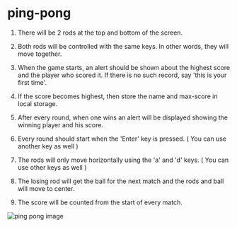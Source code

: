 # ping-pong

1. There will be 2 rods at the top and bottom of the screen.
2. Both rods will be controlled with the same keys. In other words, they will move together.
3. When the game starts, an alert should be shown about the highest score and the player who scored it. If there is no such record, say 'this is your first time'.
4. If the score becomes highest, then store the name and max-score in local storage.
5. After every round, when one wins an alert will be displayed showing the winning player and his score.



1. Every round should start when the 'Enter' key is pressed. ( You can use another key as well )
2. The rods will only move horizontally using the 'a' and 'd' keys. ( You can use other keys as well )
3. The losing rod will get the ball for the next match and the rods and ball will move to center.
4. The score will be counted from the start of every match.



![ping pong image](https://user-images.githubusercontent.com/57358360/123873145-ae04df80-d953-11eb-8b85-2c921f46cf2d.png)
